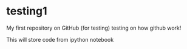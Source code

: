 # testing1
My first repository on GitHub (for testing)
testing on how github work!

This will store code from ipython notebook 
